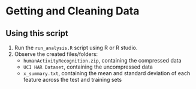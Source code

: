 # Getting and Cleaning Data

## Using this script

1. Run the `run_analysis.R` script using R or R studio.
2. Observe the created files/folders:
   - `humanActivityRecognition.zip`, containing the compressed data
   - `UCI HAR Dataset`, containing the uncompressed data
   - `x_summary.txt`, containing the mean and standard deviation of each feature across the test and training sets

